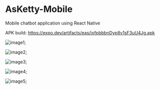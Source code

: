 # AsKetty-Mobile
Mobile chatbot application using React Native 

APK build: https://expo.dev/artifacts/eas/ixfpbbbnDyp8v1sF3uU4Jg.apk


![image1](./md_assets/sc1.jpg);


![image2](./md_assets/sc2.jpg);

![image3](./md_assets/sc3.jpg);

![image4](./md_assets/sc4.jpg);

![image5](./md_assets/sc5.jpg);